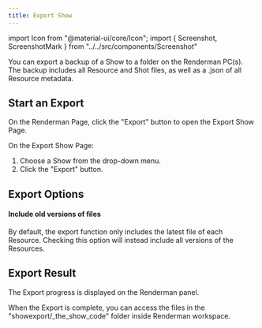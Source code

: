 ```yaml
---
title: Export Show
---
```

import Icon from "@material-ui/core/Icon";
import { Screenshot, ScreenshotMark } from "../../src/components/Screenshot"

You can export a backup of a Show to a folder on the Renderman PC(s). The backup includes all Resource and Shot files, as well as a .json of all Resource metadata.

## Start an Export

On the Renderman Page, click the "Export" button to open the Export Show Page.

<Screenshot image="/screenshot/renderman.png">
  <ScreenshotMark x="90.2%" y="18.8%" width="12%" height="9%" textPosition="bottom-left" focusDim="true"></ScreenshotMark>
</Screenshot>

On the Export Show Page:

1. Choose a Show from the drop-down menu.
1. Click the "Export" button.

<Screenshot image="/screenshot/renderman_export_show.png">
</Screenshot>

## Export Options

#### Include old versions of files

By default, the export function only includes the latest file of each Resource. Checking this option will instead include all versions of the Resources.

## Export Result

The Export progress is displayed on the Renderman panel.

<Screenshot image="/screenshot/renderman_export_show_result.png">
</Screenshot>

When the Export is complete, you can access the files in the "showexport/_the_show_code" folder inside Renderman workspace.

<Screenshot image="/screenshot/renderman_export_show_files.png">
</Screenshot>